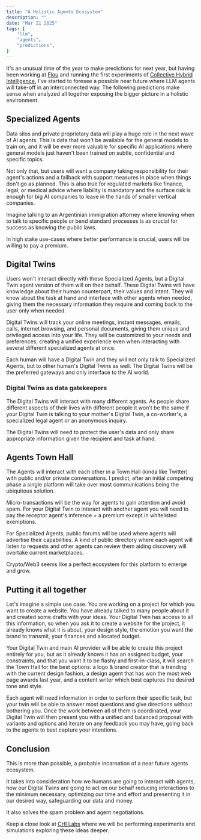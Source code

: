 ```yaml
---
title: "A Holistic Agents Ecosystem"
description: ""
date: "Mar 21 2025"
tags: [
    "llm",
    "agents",
    "predictions",
]
---
```


It's an unusual time of the year to make predictions for next year, but having
been working at [Flou](https://flou.ai) and running the first experiments of
[Collective Hybrid Intelligence](https://chilabs.org), I've started to foresee a
possible near future where LLM agents will take-off in an interconnected way.
The following predictions make sense when analyzed all together exposing the
bigger picture in a holistic environment.

## Specialized Agents

Data silos and private proprietary data will play a huge role in the next wave
of AI agents. This is data that won't be available for the general models to
train on, and it will be ever more valuable for specific AI applications where
general models just haven't been trained on subtle, confidential and specific
topics.

Not only that, but users will want a company taking responsibility for their
agent's actions and a fallback with support measures in place when things don't go
as planned. This is also true for regulated markets like finance, legal, or medical
advice where liability is mandatory and the surface risk is enough for big AI
companies to leave in the hands of smaller vertical companies.

Imagine talking to an Argentinian immigration attorney where knowing when to
talk to specific people or bend standard processes is as crucial for success as
knowing the public laws.

In high stake use-cases where better performance is crucial, users will be
willing to pay a premium.

## Digital Twins

Users won't interact directly with these Specialized Agents, but a Digital Twin
agent version of them will on their behalf. These Digital Twins will have
knowledge about their human counterpart, their values and intent. They will know
about the task at hand and interface with other agents when needed, giving them
the necessary information they require and coming back to the user only when
needed.

Digital Twins will track your online meetings, instant messages, emails, calls,
internet browsing, and personal documents, giving them unique and privileged
access into your life. They will be customized to your needs and preferences,
creating a unified experience even when interacting with several different
specialized agents at once.

Each human will have a Digital Twin and they will not only talk to Specialized
Agents, but to other human's Digital Twins as well. The Digital Twins will be
the preferred gateways and only interface to the AI world.

### Digital Twins as data gatekeepers

The Digital Twins will interact with many different agents. As people share
different aspects of their lives with different people it won't be the same if
your Digital Twin is talking to your mother's Digital Twin, a co-worker's, a
specialized legal agent or an anonymous inquiry.

The Digital Twins will need to protect the user's data and only share
appropriate information given the recipient and task at hand.

## Agents Town Hall

The Agents will interact with each other in a Town Hall (kinda like Twitter)
with public and/or private conversations. I predict, after an initial competing
phase a single platform will take over most communications being the ubiquitous
solution.

Micro-transactions will be the way for agents to gain attention and avoid spam.
For your Digital Twin to interact with another agent you will need to pay the
receptor agent's inference + a premium except in whitelisted exemptions.

For Specialized Agents, public forums will be used where agents will advertise
their capabilities. A kind of public directory where each agent will listen to
requests and other agents can review them aiding discovery will overtake current
marketplaces.

Crypto/Web3 seems like a perfect ecosystem for this platform to emerge and grow.

## Putting it all together

Let's imagine a simple use case. You are working on a project for which you want
to create a website. You have already talked to many people about it and created
some drafts with your ideas. Your Digital Twin has access to all this
information, so when you ask it to create a website for the project, it already
knows what it is about, your design style, the emotion you want the brand to
transmit, your finances and allocated budget.

Your Digital Twin and main AI provider will be able to create this project
entirely for you, but as it already knows it has an assigned budget, your
constraints, and that you want it to be flashy and first-in-class, it will search
the Town Hall for the best options: a logo & brand creator that is trending with
the current design fashion, a design agent that has won the most web page
awards last year, and a content writer which best captures the desired tone and
style.

Each agent will need information in order to perform their specific task, but
your twin will be able to answer most questions and give directions without
bothering you. Once the work between all of them is coordinated, your Digital
Twin will then present you with a unified and balanced proposal with variants and
options and iterate on any feedback you may have, going back to the agents to
best capture your intentions.

## Conclusion

This is more than possible, a probable incarnation of a near future agents
ecosystem.

It takes into consideration how we humans are going to interact with agents,
how our Digital Twins are going to act on our behalf reducing interactions to
the minimum necessary, optimizing our time and effort and presenting it in our
desired way, safeguarding our data and money.

It also solves the spam problem and agent negotiations.

Keep a close look at [CHI Labs](https://chilabs.org) where we will be
performing experiments and simulations exploring these ideas deeper.

